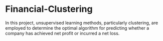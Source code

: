 # Financial-Clustering
In this project, unsupervised learning methods, particularly clustering, are employed to determine the optimal algorithm for predicting whether a company has achieved net profit or incurred a net loss.
